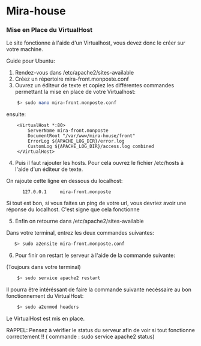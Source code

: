 # Mira-house

### Mise en Place du VirtualHost

Le site fonctionne à l'aide d'un Virtualhost, vous devez donc le créer sur votre machine.

Guide pour Ubuntu:
1) Rendez-vous dans /etc/apache2/sites-available
2) Créez un répertoire mira-front.monposte.conf
3) Ouvrez un éditeur de texte et copiez les différentes commandes permettant la mise en place de votre Virtualhost:
```bash
	$> sudo nano mira-front.monposte.conf
```
ensuite: 
```
	<VirtualHost *:80>
		ServerName mira-front.monposte       
		DocumentRoot "/var/www/mira-house/front"       
		ErrorLog ${APACHE_LOG_DIR}/error.log
		CustomLog ${APACHE_LOG_DIR}/access.log combined
	</VirtualHost>
```
4) Puis il faut rajouter les hosts. Pour cela ouvrez le fichier /etc/hosts à l'aide d'un éditeur de texte.

On rajoute cette ligne en dessous du localhost:	

```
	  127.0.0.1		mira-front.monposte
```

Si tout est bon, si vous faites un ping de votre url, vous devriez avoir une réponse du localhost. C'est signe que cela fonctionne

5) Enfin on retourne dans /etc/apache2/sites-available 

Dans votre terminal, entrez les deux commandes suivantes:
 ```bash
	$> sudo a2ensite mira-front.monposte.conf
```
6) Pour finir on restart le serveur à l'aide de la commande suivante:

(Toujours dans votre terminal)
```bash
	$> sudo service apache2 restart
```
Il pourra être intéréssant de faire la commande suivante necéssaire au bon fonctionnement du VirtualHost:

```bash
	$> sudo a2enmod headers 
```
Le VirtualHost est mis en place.

RAPPEL: Pensez à vérifier le status du serveur afin de voir si tout fonctionne correctement !! ( commande : sudo service apache2 status)
